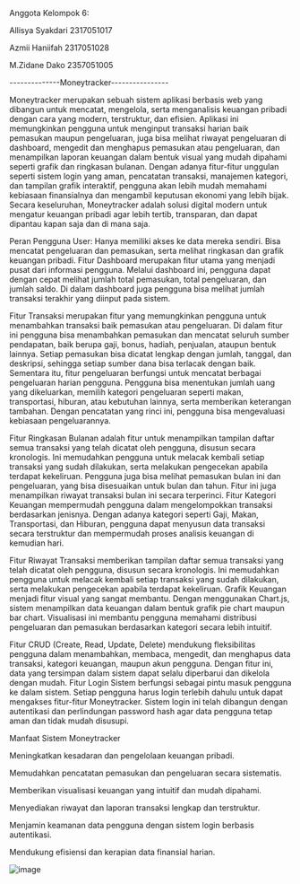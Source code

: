 Anggota Kelompok 6:

Allisya Syakdari 2317051017

Azmii Haniifah 2317051028

M.Zidane Dako 2357051005


--------------Moneytracker----------------


Moneytracker merupakan sebuah sistem aplikasi berbasis web yang dibangun untuk mencatat, mengelola, serta menganalisis keuangan pribadi dengan cara yang modern, terstruktur, dan efisien. Aplikasi ini memungkinkan pengguna untuk menginput transaksi harian baik pemasukan maupun pengeluaran, juga bisa melihat riwayat pengeluaran di dashboard, mengedit dan menghapus pemasukan atau pengeluaran, dan menampilkan laporan keuangan dalam bentuk visual yang mudah dipahami seperti grafik dan ringkasan bulanan.
Dengan adanya fitur-fitur unggulan seperti sistem login yang aman, pencatatan transaksi, manajemen kategori, dan tampilan grafik interaktif, pengguna akan lebih mudah memahami kebiasaan finansialnya dan mengambil keputusan ekonomi yang lebih bijak.
Secara keseluruhan, Moneytracker adalah solusi digital modern untuk mengatur keuangan pribadi agar lebih tertib, transparan, dan dapat dipantau kapan saja dan di mana saja.

Peran Pengguna
User: Hanya memiliki akses ke data mereka sendiri.
Bisa mencatat pengeluaran dan pemasukan, serta melihat ringkasan dan grafik keuangan pribadi.
Fitur Dashboard merupakan fitur utama yang menjadi pusat dari informasi pengguna. Melalui dashboard ini, pengguna dapat dengan cepat melihat jumlah total pemasukan, total pengeluaran, dan jumlah saldo. Di dalam dashboard juga pengguna bisa melihat jumlah transaksi terakhir yang diinput pada sistem.

Fitur Transaksi merupakan fitur yang memungkinkan pengguna untuk menambahkan transaksi baik pemasukan atau pengeluaran. Di dalam fitur ini pengguna bisa menambahkan pemasukan dan mencatat seluruh sumber pendapatan, baik berupa gaji, bonus, hadiah, penjualan, ataupun bentuk lainnya. Setiap pemasukan bisa dicatat lengkap dengan jumlah, tanggal, dan deskripsi, sehingga setiap sumber dana bisa terlacak dengan baik.
Sementara itu, fitur pengeluaran berfungsi untuk mencatat berbagai pengeluaran harian pengguna. Pengguna bisa menentukan jumlah uang yang dikeluarkan, memilih kategori pengeluaran seperti makan, transportasi, hiburan, atau kebutuhan lainnya, serta memberikan keterangan tambahan. Dengan pencatatan yang rinci ini, pengguna bisa mengevaluasi kebiasaan pengeluarannya.

Fitur Ringkasan Bulanan adalah fitur untuk menampilkan tampilan daftar semua transaksi yang telah dicatat oleh pengguna, disusun secara kronologis. Ini memudahkan pengguna untuk melacak kembali setiap transaksi yang sudah dilakukan, serta melakukan pengecekan apabila terdapat kekeliruan. Pengguna juga bisa melihat pemasukan bulan ini dan pengeluaran, yang bisa disesuaikan untuk bulan dan tahun. Fitur ini juga menampilkan riwayat transaksi bulan ini secara terperinci.
Fitur Kategori Keuangan mempermudah pengguna dalam mengelompokkan transaksi berdasarkan jenisnya. Dengan adanya kategori seperti Gaji, Makan, Transportasi, dan Hiburan, pengguna dapat menyusun data transaksi secara terstruktur dan mempermudah proses analisis keuangan di kemudian hari.

Fitur Riwayat Transaksi memberikan tampilan daftar semua transaksi yang telah dicatat oleh pengguna, disusun secara kronologis. Ini memudahkan pengguna untuk melacak kembali setiap transaksi yang sudah dilakukan, serta melakukan pengecekan apabila terdapat kekeliruan.
Grafik Keuangan menjadi fitur visual yang sangat membantu. Dengan menggunakan Chart.js, sistem menampilkan data keuangan dalam bentuk grafik pie chart maupun bar chart. Visualisasi ini membantu pengguna memahami distribusi pengeluaran dan pemasukan berdasarkan kategori secara lebih intuitif.

Fitur CRUD (Create, Read, Update, Delete) mendukung fleksibilitas pengguna dalam menambahkan, membaca, mengedit, dan menghapus data transaksi, kategori keuangan, maupun akun pengguna. Dengan fitur ini, data yang tersimpan dalam sistem dapat selalu diperbarui dan dikelola dengan mudah.
Fitur Login Sistem berfungsi sebagai pintu masuk pengguna ke dalam sistem. Setiap pengguna harus login terlebih dahulu untuk dapat mengakses fitur-fitur Moneytracker. Sistem login ini telah dibangun dengan autentikasi dan perlindungan password hash agar data pengguna tetap aman dan tidak mudah disusupi.


Manfaat Sistem Moneytracker

Meningkatkan kesadaran dan pengelolaan keuangan pribadi.

Memudahkan pencatatan pemasukan dan pengeluaran secara sistematis.

Memberikan visualisasi keuangan yang intuitif dan mudah dipahami.

Menyediakan riwayat dan laporan transaksi lengkap dan terstruktur.

Menjamin keamanan data pengguna dengan sistem login berbasis autentikasi.

Mendukung efisiensi dan kerapian data finansial harian.


![image](https://github.com/user-attachments/assets/5e8907b9-1da8-40d6-bef4-c24e1b946364)
